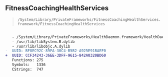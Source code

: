 ## FitnessCoachingHealthServices

> `/System/Library/PrivateFrameworks/FitnessCoachingHealthServices.framework/FitnessCoachingHealthServices`

```diff

   - /System/Library/PrivateFrameworks/HealthDaemon.framework/HealthDaemon
   - /usr/lib/libSystem.B.dylib
   - /usr/lib/libobjc.A.dylib
-  UUID: BF8EC92C-89FA-30C4-B5B2-A925E91BAEF0
+  UUID: CCF34243-36EE-3DFF-9615-842A0320BD60
   Functions: 275
   Symbols:   1336
   CStrings:  747

```
